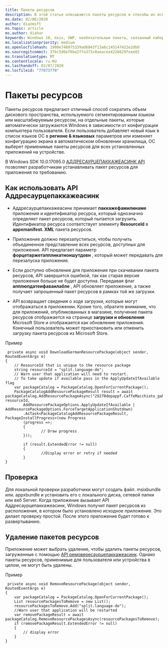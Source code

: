 ```yaml
---
title: Пакеты ресурсов
description: В этой статье описываются пакеты ресурсов и способы их использования разработчиками в коде.
ms.date: 02/06/2020
author: dianmsft
ms.topic: article
ms.author: diahar
keywords: Windows 10, msix, UWP, необязательные пакеты, связанный набор, расширение пакета, Visual Studio
ms.localizationpriority: medium
ms.openlocfilehash: 1900e748075339ad6843f13a6c145147422e2db0
ms.sourcegitcommit: 37bc5d6ef6be2ffa373c0aeacea4226829feee02
ms.translationtype: MT
ms.contentlocale: ru-RU
ms.lasthandoff: 02/07/2020
ms.locfileid: "77073770"
---
```

# <a name="resource-packages"></a>Пакеты ресурсов 
Пакеты ресурсов предлагают отличный способ сократить объем дискового пространства, используемого сегментированным языком или масштабируемым ресурсом, на отдельные пакеты, которые автоматически загружаются Windows в зависимости от конфигурации компьютера пользователя. Если пользователь добавляет новый язык в список языков ОС в **регионе & языковых** параметров или изменяет конфигурацию экрана в автоматическом обновлении хранилища, ОС выберет применимые пакеты ресурсов для всех установленных приложений на устройстве.

В Windows SDK 10.0.17095.0 [АДДРЕСАУРЦЕПАККАЖЕАСИНК API](https://docs.microsoft.com/uwp/api/Windows.ApplicationModel.PackageCatalog) позволяет разработчикам устанавливать пакет ресурсов для приложения по требованию. 


## <a name="how-to-use-the-addresourcepackageasync-api"></a>Как использовать API Аддресаурцепаккажеасинк 
- Аддресаурцепаккажеасинк принимает **паккажефамилинаме** приложения и идентификатор ресурса, который однозначно определяет пакет ресурсов, который пытается загрузить. Идентификатор ресурса соответствует элементу **ResourceId** в **appxmanifest. XML** пакета ресурсов.

- Приложение должно перезапуститься, чтобы получить объединенное представление всех ресурсов, доступных для приложения. API предлагает параметр **форцетаржетаппликатионшутдовн** , который может передавать для перезапуска приложения.

- Если доступно обновление для приложения при скачивании пакета ресурсов, API завершится ошибкой, так как старая версия приложения больше не будет доступна. Передавая флаг **апплюпдатеифаваилабле** , API обновляет приложение, а также получает запрошенный пакет ресурсов в рамках той же загрузки. 

- API возвращает сведения о ходе загрузки, которые могут отображаться в приложении. Кроме того, обратите внимание, что для приложений, опубликованных в магазине, получение пакета ресурсов отображается на странице **загрузки и обновления** Microsoft Store и отображается как обновление приложения. Конечный пользователь может приостановить или отменить загрузку пакета ресурсов из Microsoft Store. 

Пример 
```
 private async void DownloadGermanResourcePackage(object sender, RoutedEventArgs e)
{            
    // ResourceId that is unique to the resource package
    string resourceId = "split.language-de";
    // Warn user that application will need to restart.
    // To take update if available pass in the ApplyUpdateIfAvailable flag
    var packageCatalog = PackageCatalog.OpenForCurrentPackage();
    PackageCatalogAddResourcePackageResult result = await packageCatalog.AddResourcePackageAsync("29270depappf.CaffeMacchiato_gah1vdar1nn7a", resourceId, 
        AddResourcePackageOptions.ApplyUpdateIfAvailable | AddResourcePackageOptions.ForceTargetApplicationShutdown)
        .AsTask<PackageCatalogAddResourcePackageResult, PackageInstallProgress>(new Progress
        (progress =>;
        {
                // Draw progress
        }));

        if (result.ExtendedError != null)
        {
                //Display error or retry if needed
        }
}
```
## <a name="validation"></a>Проверка
 Для локальной проверки разработчики могут создать файл. msixbundle или. appxbundle и установить его с локального диска, сетевой папки или веб Server. Когда приложение вызывает API Аддресаурцепаккажеасинк, Windows получит пакет ресурсов из расположения, в котором было установлено исходное приложение. Это делает проверку простой. После этого приложение будет готово к развертыванию. 

## <a name="removing-resource-packages"></a>Удаление пакетов ресурсов 
Приложение может выбрать удаление, чтобы удалить пакеты ресурсов, загруженные с помощью [API ремовересаурцепаккажеасинк](https://docs.microsoft.com/uwp/api/Windows.ApplicationModel.PackageCatalog). Однако пакеты ресурсов, применимые для пользователя или устройства в целом, не могут быть удалены. 

Пример 
```
 private async void RemoveResourcePackage(object sender, RoutedEventArgs e)
{            
    var packageCatalog = PackageCatalog.OpenForCurrentPackage();
    List resourcePackagesToRemove = new List();
    resourcePackagesToRemove.Add("split.language-de");
    //Warn user that application will be restarted
    var removePackageResult = await packageCatalog.RemoveResourcePackagesAsync(resourcePackagesToRemove);
    if (removePackageResult.ExtendedError != null)
    {
        // display error
    }
}
```
